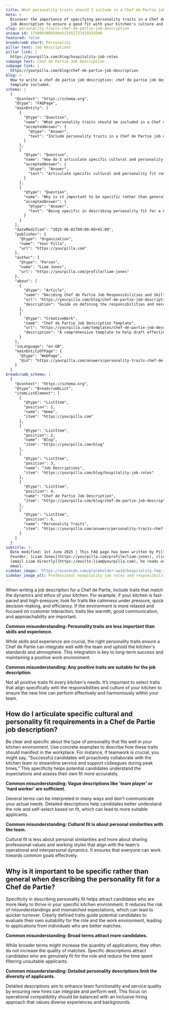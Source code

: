 ```yaml
---
title: What personality traits should I include in a Chef de Partie job description?
meta: >
  Discover the importance of specifying personality traits in a Chef de Partie
  job description to ensure a good fit with your kitchen's culture and dynamics.
slug: personality-traits-chef-de-partie-job-description
unique id: 1749803889399x532552727919329300
featured: false
breadcrumb short: Personality
pillar text: Job Descriptions
pillar link: |
  https://yourpilla.com/blog/hospitality-job-roles
subpage text: Chef de Partie Job Description
subpage link: |
  https://yourpilla.com/blog/chef-de-partie-job-description
blog: >
  How to write a chef de partie job description: chef de partie job description
  template included.
schema: |
  {
    "@context": "https://schema.org",
    "@type": "FAQPage",
    "mainEntity": [
      {
        "@type": "Question",
        "name": "What personality traits should be included in a Chef de Partie job description?",
        "acceptedAnswer": {
          "@type": "Answer",
          "text": "Include personality traits in a Chef de Partie job description that match the dynamics and ethos of your kitchen. For a fast-paced and high-pressure kitchen, traits such as calmness under pressure, quick decision-making, and efficiency are vital. For a relaxed environment focused on customer interaction, consider warmth, good communication, and approachability. Select traits that effectively integrate a Chef de Partie with your team, enhancing both the kitchen standards and work environment."
        }
      },
      {
        "@type": "Question",
        "name": "How do I articulate specific cultural and personality fit requirements in a Chef de Partie job description?",
        "acceptedAnswer": {
          "@type": "Answer",
          "text": "Articulate specific cultural and personality fit requirements concretely in the Chef de Partie job description by using detailed illustrations of how these traits should appear in the workplace. If teamwork is essential, describe expectations such as proactive collaboration and support during peak times. This approach helps prospective candidates understand the demands of the role and gauge their own compatibility more effectively."
        }
      },
      {
        "@type": "Question",
        "name": "Why is it important to be specific rather than general when describing the personality fit for a Chef de Partie?",
        "acceptedAnswer": {
          "@type": "Answer",
          "text": "Being specific in describing personality fit for a Chef de Partie is crucial to attract candidates likely to perform well in your specific kitchen environment. It minimises misunderstandings and mismatched expectations, leading to a quicker turnover. Clearly defined traits encourage candidates to assess their suitability, attracting better-matched applications and reducing filtering time."
        }
      }
    ],
    "dateModified": "2025-06-01T09:00:00+01:00",
    "publisher": {
      "@type": "Organization",
      "name": "Your Pilla",
      "url": "https://yourpilla.com"
    },
    "author": {
      "@type": "Person",
      "name": "Liam Jones",
      "url": "https://yourpilla.com/profile/liam-jones"
    },
    "about": [
      {
        "@type": "Article",
        "name": "Deciding Chef de Partie Job Responsibilities and Skills",
        "url": "https://yourpilla.com/blog/chef-de-partie-job-description",
        "description": "Guide on defining the responsibilities and necessary skills for a Chef de Partie to enhance job performance and team integration."
      },
      {
        "@type": "CreativeWork",
        "name": "Chef de Partie Job Description Template",
        "url": "https://yourpilla.com/templates/chef-de-partie-job-description",
        "description": "A comprehensive template to help draft effective job descriptions for Chef de Partie positions, ensuring clear communication of job expectations."
      }
    ],
    "inLanguage": "en-GB",
    "mainEntityOfPage": {
      "@type": "WebPage",
      "@id": "https://yourpilla.com/answers/personality-traits-chef-de-partie-job-description"
    }
  }
breadcrumb_schema: |
  {
    "@context": "https://schema.org",
    "@type": "BreadcrumbList",
    "itemListElement": [
      {
        "@type": "ListItem",
        "position": 1,
        "name": "Home",
        "item": "https://yourpilla.com"
      },
      {
        "@type": "ListItem",
        "position": 2,
        "name": "Blog",
        "item": "https://yourpilla.com/blog"
      },
      {
        "@type": "ListItem",
        "position": 3,
        "name": "Job Descriptions",
        "item": "https://yourpilla.com/blog/hospitality-job-roles"
      },
      {
        "@type": "ListItem",
        "position": 4,
        "name": "Chef de Partie Job Description",
        "item": "https://yourpilla.com/blog/chef-de-partie-job-description"
      },
      {
        "@type": "ListItem",
        "position": 5,
        "name": "Personality Traits",
        "item": "https://yourpilla.com/answers/personality-traits-chef-de-partie-job-description"
      }
    ]
  }
subtitle: >-
  Date modified: 1st June 2025 | This FAQ page has been written by Pilla
  Founder, [Liam Jones](https://yourpilla.com/profile/liam-jones), click to
  [email Liam directly](https://mailto:liam@yourpilla.com), he reads every
  email.
sidebar_image: 'https://ucarecdn.com/placeholder-uuid/hospitality-faq-image.jpg'
sidebar_image_alt: Professional hospitality job roles and responsibilities
---
```

When writing a job description for a Chef de Partie, include traits that match the dynamics and ethos of your kitchen. For example, if your kitchen is fast-paced and high-pressure, look for traits like calmness under pressure, quick decision-making, and efficiency. If the environment is more relaxed and focused on customer interaction, traits like warmth, good communication, and approachability are important.

**Common misunderstanding: Personality traits are less important than skills and experience.**

While skills and experience are crucial, the right personality traits ensure a Chef de Partie can integrate well with the team and uphold the kitchen's standards and atmosphere. This integration is key to long-term success and maintaining a positive work environment.

**Common misunderstanding: Any positive traits are suitable for the job description.**

Not all positive traits fit every kitchen's needs. It’s important to select traits that align specifically with the responsibilities and culture of your kitchen to ensure the new hire can perform effectively and harmoniously within your team.

## How do I articulate specific cultural and personality fit requirements in a Chef de Partie job description?

Be clear and specific about the type of personality that fits well in your kitchen environment. Use concrete examples to describe how these traits should manifest in the workplace. For instance, if teamwork is crucial, you might say, "Successful candidates will proactively collaborate with the kitchen team to streamline service and support colleagues during peak times." This specificity helps potential candidates understand the expectations and assess their own fit more accurately.

**Common misunderstanding: Vague descriptions like 'team player' or 'hard worker' are sufficient.**

General terms can be interpreted in many ways and don't communicate your actual needs. Detailed descriptions help candidates better understand the role and self-select based on fit, which can lead to more suitable applicants.

**Common misunderstanding: Cultural fit is about personal similarities with the team.**

Cultural fit is less about personal similarities and more about sharing professional values and working styles that align with the team's operational and interpersonal dynamics. It ensures that everyone can work towards common goals effectively.

## Why is it important to be specific rather than general when describing the personality fit for a Chef de Partie?

Specificity in describing personality fit helps attract candidates who are more likely to thrive in your specific kitchen environment. It reduces the risk of misunderstandings and mismatched expectations, which can lead to quicker turnover. Clearly defined traits guide potential candidates to evaluate their own suitability for the role and the work environment, leading to applications from individuals who are better matches.

**Common misunderstanding: Broad terms attract more candidates.**

While broader terms might increase the quantity of applications, they often do not increase the quality of matches. Specific descriptions attract candidates who are genuinely fit for the role and reduce the time spent filtering unsuitable applicants.

**Common misunderstanding: Detailed personality descriptions limit the diversity of applicants.**

Detailed descriptions aim to enhance team functionality and service quality by ensuring new hires can integrate and perform well. This focus on operational compatibility should be balanced with an inclusive hiring approach that values diverse experiences and backgrounds.

